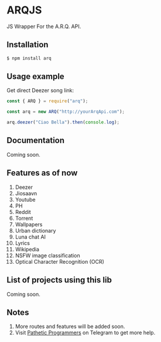 # ARQJS

JS Wrapper For the A.R.Q. API.

## Installation

```sh
$ npm install arq
```

## Usage example

Get direct Deezer song link:

```js
const { ARQ } = require("arq");

const arq = new ARQ("http://yourArqApi.com");

arq.deezer("Ciao Bella").then(console.log);
```

## Documentation

Coming soon.

## Features as of now

1. Deezer
2. Jiosaavn
3. Youtube
4. PH
5. Reddit
6. Torrent
7. Wallpapers
8. Urban dictionary
9. Luna chat AI
10. Lyrics
11. Wikipedia
12. NSFW image classification
13. Optical Character Recognition (OCR)

## List of projects using this lib

Coming soon.

## Notes

1. More routes and features will be added soon.
2. Visit [Pathetic Programmers](https://t.me/PatheticProgrammers) on Telegram to get more help.
